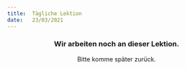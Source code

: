 ```yaml
---
title:  Tägliche Lektion
date:   23/03/2021
---
```


### <center>Wir arbeiten noch an dieser Lektion.</center>
<center>Bitte komme später zurück.</center>